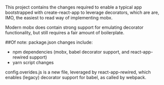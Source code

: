 This project contains the changes required to enable a typical app
bootstrapped with create-react-app to leverage decorators, which
are are, IMO, the easiest to read way of implementing mobx.

Modern mobx does contain strong support for emulating decorator 
functionality, but still requires a fair amount of boilerplate.

##Of note:
package.json changes include:
* npm dependencies (mobx, babel decorator support, and react-app-rewired support)
* yarn script changes

config.overides.js is a new file, leveraged by react-app-rewired,
which enables (legacy) decorator support for babel, as called by
webpack.
